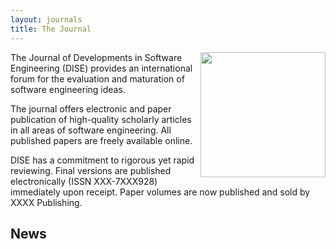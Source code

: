 ```yaml
---
layout: journals
title: The Journal
---
```


<img width=200 align=right src="{{site.url}}/img/open_access.jpg">
The Journal of Developments in Software Engineering (DISE) provides an international  forum for the evaluation and maturation of software engineering ideas. 

The journal offers electronic and paper publication of high-quality scholarly articles in all areas of software engineering. All published papers are freely available online.

DISE has a commitment to rigorous yet rapid reviewing. Final versions are published electronically (ISSN XXX-7XXX928) immediately upon receipt. Paper volumes are now published and sold by XXXX Publishing.


## News

